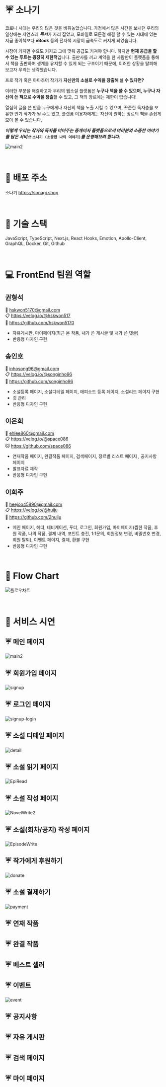 # :umbrella: 소나기
코로나 시대는 우리의 많은 것을 바꿔놓았습니다. 가정에서 많은 시간을 보내던 우리의 일상에는 자연스레 ***독서***가 자리 잡았고, 모바일로 모든걸 해결 할 수 있는 시대에 있는 지금 종이책보다 **eBook** 등의 전자책 시장이 급속도로 커지게 되었습니다. 

시장이 커지면 수요도 커지고 그에 맞춰 공급도 커져야 합니다. 하지만 **현재 공급을 할 수 있는 루트는 굉장히 제한적**입니다. 출판사를 끼고 계약을 한 사람만이 플랫폼을 통해서 책을 출판하며 생계를 유지할 수 있게 되는 구조이기 때문에, 이러한 상황을 탈피해 보고자 우리는 생각했습니다.

프로 작가 혹은 아마추어 작가가  **자신만의 소설로 수익을 창출해 낼 수 있다면?** 

이러한 부분을 해결하고자 우리의 웹소설 플랫폼은 **누구나 책을 쓸 수 있으며, 누구나 자신이 쓴 책으로 수익을 창출**할 수 있고, 그 책의 장르에는 제한이 없습니다!

열심히 글을 쓴 만큼 누구에게나 자신의 책을 노출 시킬 수 있으며, 꾸준한 독자층을 보유한 인기 작가가 될 수도 있고, 플랫폼 이용자에게는 자신이 원하는 장르의 책을 손쉽게 모아 볼 수 있습니다.

***이렇게 우리는 작가와 독자를 이어주는 중개이자 플랫폼으로써 여러분의 소중한 이야기를 담은 서비스* `소나기 (소중한 나의 이야기)`*를 운영해보려 합니다.*** 
</br>

![main2](https://user-images.githubusercontent.com/87798108/182107736-d37192cf-5c4c-4e70-b8f8-4bc139e821af.gif)

</br>

# :rainbow: 배포 주소
소나기 https://sonagi.shop

</br>

# :rainbow: 기술 스택
JavaScript, TypeScript, Next.js, React Hooks, Emotion, Apollo-Client, GraphQL, Docker, Git, Github

</br>

# :computer: FrontEnd 팀원 역할
## 권형석
:email: hskwon5170@gmail.com </br>
:clipboard: https://velog.io/@hskwon517 </br>
:bear: https://github.com/hskwon5170 </br>
- 자유게시판, 마이페이지(최근 본 작품, 내가 쓴 게시글 및 내가 쓴 댓글) </br>
- 반응형 디자인 구현

## 송인호
:email: inhosong96@gmail.com </br>
:clipboard: https://velog.io/@songinho96 </br>
:dog: https://github.com/songinho96 </br>
- 소설등록 페이지, 소설디테일 페이지, 애피소드 등록 페이지, 소설리드 페이지 구현
- 깃 관리
- 반응형 디자인 구현

## 이은희
:email: ehlee860@gmail.com </br>
:clipboard: https://velog.io/@space086 </br>
:cat: https://github.com/space086 </br>
- 연재작품 페이지, 완결작품 페이지, 검색페이지, 장르별 리스트 페이지 , 공지사항 페이지
- 발표자료 제작
- 반응형 디자인 구현

## 이희주
:email: heejoo45890@gmail.com </br>
:clipboard: https://velog.io/@huiju </br>
:rabbit: https://github.com/2huiju </br>
- 메인 페이지, 헤더, 네비게이션, 푸터, 로그인, 회원가입, 마이페이지(찜한 작품, 후원 작품, 나의 작품, 결제 내역, 포인트 충전, 1:1문의, 회원정보 변경, 비밀번호 변경, 회원 탈퇴), 이벤트 페이지, 결제, 환불 구현
- 반응형 디자인 구현

</br>

# :rainbow: Flow Chart
![플로우차트](https://user-images.githubusercontent.com/87798108/182109395-f8aa4294-8c6c-4b9c-8ad1-37bde78d38da.png)

</br>

# :rainbow: 서비스 시연
## :umbrella: 메인 페이지
![main2](https://user-images.githubusercontent.com/87798108/182107736-d37192cf-5c4c-4e70-b8f8-4bc139e821af.gif)
## :umbrella: 회원가입 페이지
![signup](https://user-images.githubusercontent.com/87798108/182114570-a72cfa9c-a8a6-4f6a-891d-feb4934a9d89.gif)
## :umbrella: 로그인 페이지
![signup-login](https://user-images.githubusercontent.com/87798108/182114550-edb915d0-009b-4225-a96f-6e9617437a7c.gif)
## :umbrella: 소설 디테일 페이지
![detail](https://user-images.githubusercontent.com/87798108/182274825-2fad0848-b219-45db-9ab4-402fc96c07bf.gif)
## :umbrella: 소설 읽기 페이지
![EpiRead](https://user-images.githubusercontent.com/87798108/182274853-5fdd2feb-e015-4a39-a10e-67ca976852fc.gif)
## :umbrella: 소설 작성 페이지
![NovelWrite2](https://user-images.githubusercontent.com/87798108/182274880-91dc9420-779a-4267-9367-491d71aebe7b.gif)
## :umbrella: 소설(회차/공지) 작성 페이지
![EpisodeWrite](https://user-images.githubusercontent.com/87798108/182274872-a29b3b73-72a9-4845-871f-d8a5cc1b58a3.gif)
## :umbrella: 작가에게 후원하기
![donate](https://user-images.githubusercontent.com/87798108/182274845-6c080b60-8e44-4b58-9ba8-0ea5b457bc81.gif)
## :umbrella: 소설 결제하기
![payment](https://user-images.githubusercontent.com/87798108/182274867-c461279e-76a5-4ade-985c-31d2ebb84d54.gif)
## :umbrella: 연재 작품

## :umbrella: 완결 작품

## :umbrella: 베스트 셀러

## :umbrella: 이벤트
![event](https://user-images.githubusercontent.com/87798108/182115024-e63617be-a0a0-4bc3-b6ce-53aabefe42e9.gif)
## :umbrella: 공지사항

## :umbrella: 자유 게시판

## :umbrella: 검색 페이지

## :umbrella: 마이 페이지



